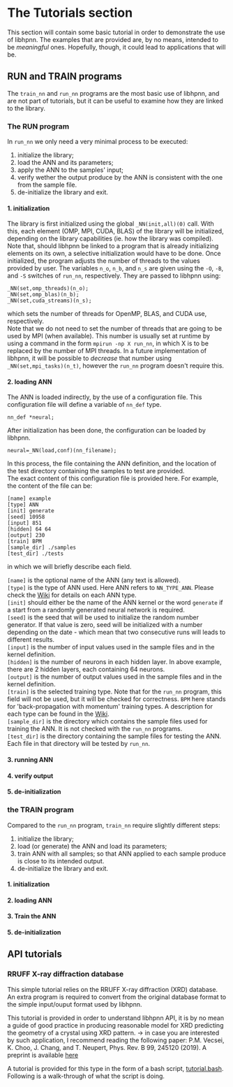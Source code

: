 # The Tutorials section

This section will contain some basic tutorial in order to demonstrate the use of libhpnn.
The examples that are provided are, by no means, intended to be _meaningful_ ones.
Hopefully, though, it could lead to applications that will be.

## RUN and TRAIN programs

The `train_nn` and `run_nn` programs are the most basic use of libhpnn, and are not part of tutorials, but it can be useful to examine how they are linked to the library.

### The RUN program

In `run_nn` we only need a very minimal process to be executed:
1. initialize the library;
2. load the ANN and its parameters;
3. apply the ANN to the samples' input;
4. verify wether the output produce by the ANN is consistent with the one from the sample file.
5. de-initialize the library and exit.

#### 1. initialization

The library is first initialized using the global `_NN(init,all)(0)` call.
With this, each element (OMP, MPI, CUDA, BLAS) of the library will be initialized, depending on the library capabilities (ie. how the library was compiled). Note that, should libhpnn be linked to a program that is already initializing elements on its own, a selective initialization would have to be done.
Once initialized, the program adjusts the number of threads to the values provided by user. The variables `n_o`, `n_b`, and `n_s` are given using the `-O`, `-B`, and `-S` switches of `run_nn`, respectively. They are passed to libhpnn using:
```
_NN(set,omp_threads)(n_o);
_NN(set,omp_blas)(n_b);
_NN(set,cuda_streams)(n_s);
```
which sets the number of threads for OpenMP, BLAS, and CUDA use, respectively.\
Note that we do not need to set the number of threads that are going to be used by MPI (when available). This number is usually set at runtime by using a command in the form `mpirun -np X run_nn`, in which X is to be replaced by the number of MPI threads.
In a future implementation of libhpnn, it will be possible to _decrease_ that number using `_NN(set,mpi_tasks)(n_t)`, however the `run_nn` program doesn't require this.

#### 2. loading ANN 

The ANN is loaded indirectly, by the use of a configuration file. This configuration file will define a variable of `nn_def` type.
```
nn_def *neural;
```
After initialization has been done, the configuration can be loaded by libhpnn.
```
neural=_NN(load,conf)(nn_filename);
```
In this process, the file containing the ANN definition, and the location of the test directory containing the samples to test are provided.\
The exact content of this configuration file is provided here. 
For example, the content of the file can be:
```
[name] example
[type] ANN
[init] generate
[seed] 10958
[input] 851
[hidden] 64 64
[output] 230
[train] BPM
[sample_dir] ./samples
[test_dir] ./tests
```
in which we will briefly describe each field.

`[name]` is the optional name of the ANN (any text is allowed).\
`[type]` is the type of ANN used. Here ANN refers to `NN_TYPE_ANN`.
Please check the [Wiki](https://github.com/ovhpa/hpnn/wiki/ANN) for details on each ANN type.\
`[init]` should either be the name of the ANN kernel or the word `generate` if a start from a randomly generated neural network is required.\
`[seed]` is the seed that will be used to initialize the random number generator. If that value is zero, seed will be initialized with a number depending on the date - which mean that two consecutive runs will leads to different results.\
`[input]` is the number of input values used in the sample files and in the kernel definition.\
`[hidden]` is the number of neurons in each hidden layer. In above example, there are 2 hidden layers, each containing 64 neurons.\
`[output]` is the number of output values used in the sample files and in the kernel definition.\
`[train]` is the selected training type. Note that for the `run_nn` program, this field will not be used, but it will be checked for correctness. `BPM` here stands for 'back-propagation with momentum' training types. A description for each type can be found in the [Wiki](https://github.com/ovhpa/hpnn/wiki).\
`[sample_dir]` is the directory which contains the sample files used for training the ANN. It is not checked with the `run_nn` programs.\
`[test_dir]` is the directory containing the sample files for testing the ANN. Each file in that directory will be tested by `run_nn`.

#### 3. running ANN

#### 4. verify output

#### 5. de-initialization


### the TRAIN program

Compared to the `run_nn` program, `train_nn` require slightly different steps:
1. initialize the library;
2. load (or generate) the ANN and load its parameters;
3. train ANN with all samples; so that ANN applied to each sample produce is close to its intended output.
4. de-initialize the library and exit.

#### 1. initialization

#### 2. loading ANN

#### 3. Train the ANN

#### 5. de-initialization


## API tutorials

### RRUFF X-ray diffraction database

This simple tutorial relies on the RRUFF X-ray diffraction (XRD) database.
An extra program is required to convert from the original database format to the simple input/ouput format used by libhpnn.

This tutorial is provided in order to understand libhpnn API, it is by no mean a guide of good practice in producing reasonable model for XRD predicting the geometry of a crystal using XRD pattern.
-> in case you are interested by such application, I recommend reading the following paper: 
P.M. Vecsei, K. Choo, J. Chang, and T. Neupert, Phys. Rev. B 99, 245120 (2019). A preprint is available [here](https://arxiv.org/abs/1812.05625)



A tutorial is provided for this type in the form of a bash script, [tutorial.bash](tutorials/ann/tutorial.bash). Following is a walk-through of what the script is doing. 


